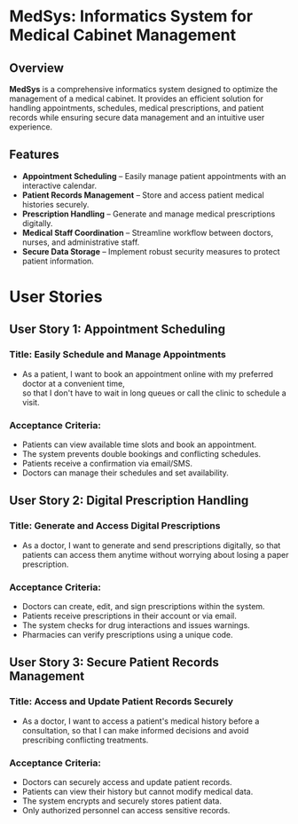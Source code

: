 # MedSys: Informatics System for Medical Cabinet Management

## Overview
**MedSys** is a comprehensive informatics system designed to optimize the management of a medical cabinet. It provides an efficient solution for handling appointments, schedules, medical prescriptions, and patient records while ensuring secure data management and an intuitive user experience.

## Features
- **Appointment Scheduling** – Easily manage patient appointments with an interactive calendar.
- **Patient Records Management** – Store and access patient medical histories securely.
- **Prescription Handling** – Generate and manage medical prescriptions digitally.
- **Medical Staff Coordination** – Streamline workflow between doctors, nurses, and administrative staff.
- **Secure Data Storage** – Implement robust security measures to protect patient information.

# User Stories

## User Story 1: Appointment Scheduling  

### Title: Easily Schedule and Manage Appointments  

- As a patient, I want to book an appointment online with my preferred doctor at a convenient time,  
so that I don't have to wait in long queues or call the clinic to schedule a visit.  

### Acceptance Criteria:  
- Patients can view available time slots and book an appointment.  
- The system prevents double bookings and conflicting schedules.  
- Patients receive a confirmation via email/SMS.  
- Doctors can manage their schedules and set availability.

## User Story 2: Digital Prescription Handling

### Title: Generate and Access Digital Prescriptions

- As a doctor, I want to generate and send prescriptions digitally,
so that patients can access them anytime without worrying about losing a paper prescription.

### Acceptance Criteria:
  - Doctors can create, edit, and sign prescriptions within the system.
  - Patients receive prescriptions in their account or via email.
  - The system checks for drug interactions and issues warnings.
  - Pharmacies can verify prescriptions using a unique code.

## User Story 3: Secure Patient Records Management

### Title: Access and Update Patient Records Securely

- As a doctor, I want to access a patient's medical history before a consultation,
so that I can make informed decisions and avoid prescribing conflicting treatments.

### Acceptance Criteria:

  - Doctors can securely access and update patient records.
  - Patients can view their history but cannot modify medical data.
  - The system encrypts and securely stores patient data.
  - Only authorized personnel can access sensitive records.
